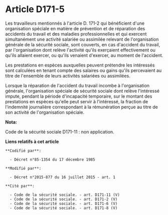 # Article D171-5

Les travailleurs mentionnés à l'article D. 171-2 qui bénéficient d'une organisation spéciale en matière de prévention et de
réparation des accidents du travail et des maladies professionnelles et qui exercent simultanément une activité salariée ou
assimilée relevant de l'organisation générale de la sécurité sociale, sont couverts, en cas d'accident du travail, par
l'organisation dont relève l'activité qu'ils exerçaient effectivement ou qu'ils allaient exercer, ou qu'ils venaient
d'exercer, au moment de l'accident. 

Les prestations en espèces auxquelles peuvent prétendre les intéressés sont calculées en tenant compte des salaires ou gains
qu'ils percevaient au titre de l'ensemble de leurs activités salariées ou assimilées. 

Lorsque la réparation de l'accident du travail incombe à l'organisation générale, l'organisation spéciale de sécurité sociale
dont relève l'intéressé impute, pendant la période d'incapacité temporaire, sur le montant des prestations en espèces qu'elle
peut servir à l'intéressé, la fraction de l'indemnité journalière correspondant à la rémunération perçue au titre de son
activité de l'organisation spéciale.

**Nota:**

Code de la sécurité sociale D171-11 : non application.

**Liens relatifs à cet article**

	**Codifié par**:

	  - Décret n°85-1354 du 17 décembre 1985

	**Modifié par**:

	  - Décret n°2015-877 du 16 juillet 2015 - art. 1

	**Cité par**:

	  - Code de la sécurité sociale. - art. D171-11 (V)
	  - Code de la sécurité sociale. - art. D171-2 (V)
	  - Code de la sécurité sociale. - art. D171-6 (V)
	  - Code de la sécurité sociale. - art. D171-8 (V)
